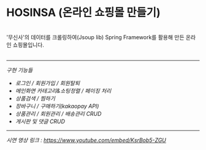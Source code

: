 # HOSINSA (온라인 쇼핑몰 만들기)
<br>
'무신사'의 데이터를 크롤링하여(Jsoup lib)
Spring Framework를 활용해 만든 온라인 쇼핑몰입니다. <br><br>

-----------------------------------------------------------------------
<em> 구현 기능들
- 로그인 / 회원가입 / 회원탈퇴 <br>
- 메인화면 카테고리&소팅정렬 / 페이징 처리 <br>
- 상품검색 / 찜하기 <br>
- 장바구니 / 구매하기(kakaopay API) <br>
- 상품관리 / 회원관리 / 배송관리 CRUD <br>
- 게시판 및 댓글 CRUD <br>
-----------------------------------------------------------------------

시연 영상 링크 : <a>https://www.youtube.com/embed/KsrBob5-ZGU
